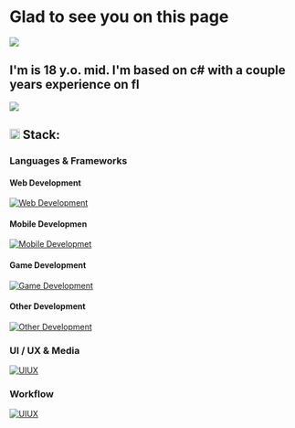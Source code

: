 # Glad to see you on this page #
![](http://github-profile-summary-cards.vercel.app/api/cards/profile-details?username=1nteractme&theme=onedark) 

## I'm is 18 y.o. mid. I'm based on c# with a couple years experience on fl ##
![](http://github-profile-summary-cards.vercel.app/api/cards/repos-per-language?username=1nteractme&theme=onedark)

## <img src="https://img.icons8.com/?size=100&id=v99ZVcvSbRBp&format=png&color=000000" width="18" height="18" alt="Mac"/> Stack: ##

### Languages & Frameworks ###
#### Web Development ####
[![Web Development](https://skillicons.dev/icons?i=html,css,js,sass,php,jquery,laravel,django,nodejs,nginx,dotnet,docker&perline=3)](https://skillicons.dev)

#### Mobile Developmen ####
[![Mobile Developmet](https://skillicons.dev/icons?i=flutter,dart,kotlin,swift&perline=3)](https://skillicons.dev)

#### Game Development ####
[![Game Development](https://skillicons.dev/icons?i=cs,unity,firebase&perline=3)](https://skillicons.dev)

#### Other Development ####
[![Other Development](https://skillicons.dev/icons?i=cpp,py,ruby,cmake,git,latex,md&perline=3)](https://skillicons.dev)

### UI / UX & Media ###
[![UIUX](https://skillicons.dev/icons?i=figma,pr,ps&perline=3)](https://skillicons.dev)

### Workflow ###
[![UIUX](https://skillicons.dev/icons?i=androidstudio,vscode,visualstudio,idea,pycharm,bash&perline=3)](https://skillicons.dev)

